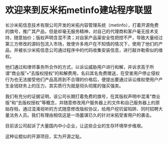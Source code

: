 # 欢迎来到反米拓metinfo建站程序联盟

长沙米拓信息技术有限公司开发的米拓内容管理系统（metinfo），打着开源免费的旗号，推广其产品，但是却毫无服务精神，对自己的代理商和客户毫无技术支持，随意抬价；版权声明含混不清；对自家产品渠安全性把控不严，导致大量经过第三方修改的源码包流入市场，致使许多用户在不知情的情况下，使用了他们的产品，并被长沙米拓信息公司通过程序中的代码收集安装信息，进行敲诈勒索似的维权。

他们通过和律师事务所合作的方式，以诉讼威胁用户进行和解，并诉求高于所谓“商业版”+“去版权授权”的和解费用，名曰其名免费赠送，在受害用户停止侵权行为也无法接受他们产品高昂到不合理的价格后，便提出要通过诉讼维权使用户产生金钱财务上的压力，其实质行为就是彻头彻尾的强买强卖。

我们有充分的证据证明，该公司长期打着免费的旗号，在其版权声明中混淆“商业版”和“去版权授权”等概念，并随意修改用户服务器上的文件和自己服务器上的原始存档，通过混淆视听的方式随意修改版权协议，给用户挖坑留陷阱、同时招聘大量法务人员。我们有理由相信这是一场蓄谋已久的针对米拓受害用户的袭击。

目前该公司起诉了大量国内中小企业，让这些企业的生存环境举步维艰。

这种讼棍似的开源项目，实为开源之耻。
